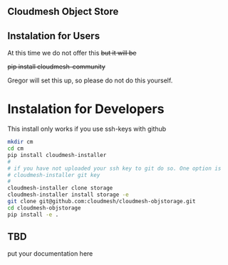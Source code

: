 ## Cloudmesh Object Store


## Instalation for Users

At this time we do not offer this ~~but it will be~~


~~pip install cloudmesh-community~~

Gregor will set this up, so please do not do this yourself. 

# Instalation for Developers

This install only works if you use ssh-keys with github

```bash
mkdir cm
cd cm
pip install cloudmesh-installer
#
# if you have not uploaded your ssh key to git do so. One option is
# cloudmesh-installer git key
#
cloudmesh-installer clone storage
cloudmesh-installer install storage -e
git clone git@github.com:cloudmesh/cloudmesh-objstorage.git
cd cloudmesh-objstorage
pip install -e .
```

## TBD

put your documentation here
